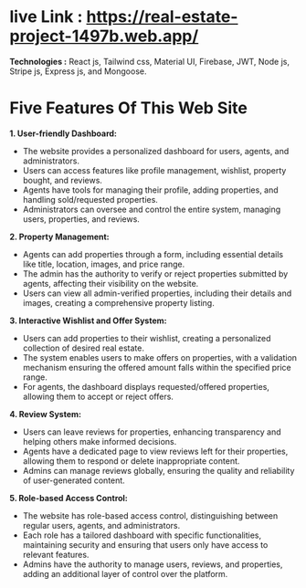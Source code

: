 # live Link : https://real-estate-project-1497b.web.app/
**Technologies :** React js, Tailwind css, Material UI, Firebase, JWT, Node js, Stripe js, Express js, and Mongoose.
# Five Features Of This Web Site

**1. User-friendly Dashboard:**
* The website provides a personalized dashboard for users, agents, and administrators.
* Users can access features like profile management, wishlist, property bought, and reviews.
* Agents have tools for managing their profile, adding properties, and handling sold/requested properties.
* Administrators can oversee and control the entire system, managing users, properties, and reviews.

**2. Property Management:**
* Agents can add properties through a form, including essential details like title, location, images, and price range.
* The admin has the authority to verify or reject properties submitted by agents, affecting their visibility on the website.
* Users can view all admin-verified properties, including their details and images, creating a comprehensive property listing.


**3. Interactive Wishlist and Offer System:**
* Users can add properties to their wishlist, creating a personalized collection of desired real estate.
* The system enables users to make offers on properties, with a validation mechanism ensuring the offered amount falls within the specified price range.
* For agents, the dashboard displays requested/offered properties, allowing them to accept or reject offers.

**4. Review System:**
* Users can leave reviews for properties, enhancing transparency and helping others make informed decisions.
* Agents have a dedicated page to view reviews left for their properties, allowing them to respond or delete inappropriate content.
* Admins can manage reviews globally, ensuring the quality and reliability of user-generated content.

**5. Role-based Access Control:**
* The website has role-based access control, distinguishing between regular users, agents, and administrators.
* Each role has a tailored dashboard with specific functionalities, maintaining security and ensuring that users only have access to relevant features.
* Admins have the authority to manage users, reviews, and properties, adding an additional layer of control over the platform.